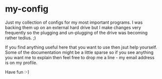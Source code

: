 # my-config
Just my collection of configs for my most important programs. I was backing
them up on an external hard drive but I make changes very frequently so the
plugging and un-plugging of the drive was becoming rather tedius. ;)

If you find anything useful here that you want to use then jsut help yourself.
Some of the documentation might be a little sparse so if you see anything you 
want me to explain then feel free to drop me a line - my email address is on my
profile.

Have fun :-)
